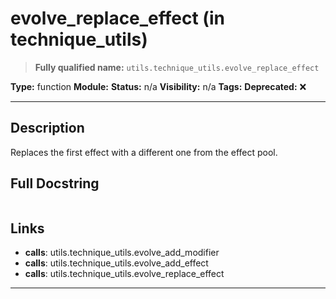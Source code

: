 # evolve_replace_effect (in technique_utils)
> **Fully qualified name:** `utils.technique_utils.evolve_replace_effect`

**Type:** function
**Module:** 
**Status:** n/a
**Visibility:** n/a
**Tags:** 
**Deprecated:** ❌

---

## Description
Replaces the first effect with a different one from the effect pool.

## Full Docstring
```

```

## Links
- **calls**: utils.technique_utils.evolve_add_modifier
- **calls**: utils.technique_utils.evolve_add_effect
- **calls**: utils.technique_utils.evolve_replace_effect


---
